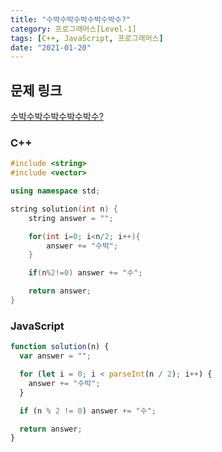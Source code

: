 ```yaml
---
title: "수박수박수박수박수박수?"
category: 프로그래머스[Level-1]
tags: [C++, JavaScript, 프로그래머스]
date: "2021-01-20"
---
```


## 문제 링크

[수박수박수박수박수박수?](https://programmers.co.kr/learn/courses/30/lessons/12922)

### C++

```cpp
#include <string>
#include <vector>

using namespace std;

string solution(int n) {
    string answer = "";

    for(int i=0; i<n/2; i++){
        answer += "수박";
    }

    if(n%2!=0) answer += "수";

    return answer;
}
```

### JavaScript

```js
function solution(n) {
  var answer = "";

  for (let i = 0; i < parseInt(n / 2); i++) {
    answer += "수박";
  }

  if (n % 2 != 0) answer += "수";

  return answer;
}
```
